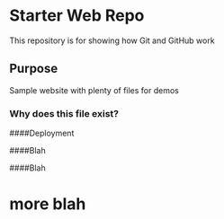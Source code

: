 # Starter Web Repo

This repository is for showing how Git and GitHub work

## Purpose

Sample website with plenty of files for demos

### Why does this file exist?

####Deployment

####Blah

####Blah

# more blah